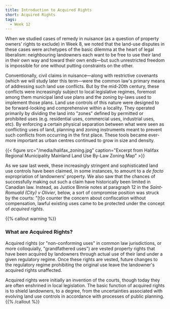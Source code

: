 ```yaml
---
title: Introduction to Acquired Rights
short: Acquired Rights
tags:
  - Week 12
---
```


When we studied cases of remedy in nuisance (as a question of property owners' rights to exclude) in Week 8, we noted that the land-use disputes in these cases were archetypes of the basic dilemma at the heart of legal liberalism: neighbouring landowners each want to be free to use their land in their own way and toward their own ends—but such unrestricted freedom is impossible for one without putting constraints on the other. 

Conventionally, civil claims in nuisance—along with restrictive covenants (which we will study later this term—were the common law's primary means of addressing such land use conflicts. But by the mid-20th century, these conflicts were increasingly subject to local legislative regimes, foremost among them municipal land use plans and the zoning by-laws used to implement those plans. Land use controls of this nature were designed to be forward-looking and comprehensive within a locality. They operated primarily by dividing the land into "zones" defined by permitted or prohibited uses (e.g. residential uses, commercial uses, industrial uses, etc). By enforcing a certain physical separation between what were seen as conflicting uses of land, planning and zoning instruments meant to prevent such conflicts from occurring in the first place. These tools became ever-more important as urban centres continued to grow in size and density.

{{< figure src="/media/halifax_zoning.jpg" caption="Excerpt from Halifax Regional Municipality Mainland Land Use By-Law Zoning Map" >}}

As we saw last week, these increasingly stringent and sophisticated land use controls have been claimed, in some instances, to amount to a *de facto* expropriation of landowners' property. We also saw that the chances of successfully making out such a claim have historically been limited in Canadian law. Instead, as Justice Binnie notes at paragraph 12 in the *Saint-Romuald (City) v Olivier*, below, a sort of compromise position was struck by the courts: "[t]o counter the concern about confiscation without compensation, lawful existing uses came to be protected under the concept of *acquired rights*.

{{% callout warning %}} 

### What are Acquired Rights?

Acquired rights (or "non-conforming uses" in common law jurisdictions, or more colloquially, "grandfathered uses") are vested property rights that have been acquired by landowners through actual use of their land under a given regulatory regime. Once these rights are vested, future changes to the regulatory regime prohibiting the original use leave the landowner's acquired rights unaffected. 

Acquired rights were initially an invention of the courts, though today they are often enshrined in local legislation. The basic function of acquired rights is to shield landowners, to a degree, from the uncertainties associated with evolving land use controls in accordance with processes of public planning.
{{% /callout %}}

